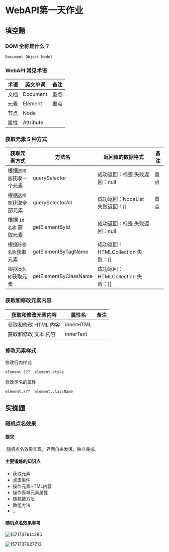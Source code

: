 # WebAPI第一天作业

## 填空题

### DOM 全称是什么？

```
Document Object Model
```

### WebAPI 常见术语

| 术语   | 英文单词      | 备注   |
| ---- | --------- | ---- |
| 文档   | Document  | 重点   |
| 元素   | Element   | 重点   |
| 节点   | Node      |      |
| 属性   | Attribute |      |

### 获取元素 5 种方式

| 获取元素方式         | 方法名                   | 返回值的数据格式                     | 备注   |
| -------------- | --------------------- | ---------------------------- | ---- |
| 根据`选择器`获取一个元素  | querySelector         | 成功返回：标签            失败返回：null | 重点   |
| 根据`选择器`获取全部元素  | querySelectorAll      | 成功返回：NodeList    失败返回：[]     | 重点   |
| 根据 `id名称` 获取元素 | getElementById        | 成功返回：标签            失败返回：null |      |
| 根据`标签名称`获取元素   | getElementByTagName   | 成功返回：HTMLCollection 失败：[]    |      |
| 根据`类名称`获取元素    | getElementByClassName | 成功返回：HTMLCollection 失败：[]    |      |

### 获取和修改元素内容

| 获取和修改元素内容     | 属性名       | 备注   |
| ------------- | --------- | ---- |
| 获取和修改 HTML 内容 | innerHTML |      |
| 获取和修改 文本 内容   | innerText |      |

### 修改元素样式

修改行内样式

```
element.???  element.style
```

修改类名的属性

```
element.???  element.className
```



## 实操题

### 随机点名效果

#### 要求

​	随机点名效果实现，界面自由发挥，独立完成。

#### 主要锻炼的知识点

- 获取元素
- 点击事件
- 操作元素HTML内容
- 操作表单元素属性
- 随机数方法
- 数组方法
- ...

#### 随机点名效果参考

![1571737914385](WebAPI第一天作业.assets/1571737914385.png)

![1571737927713](WebAPI第一天作业.assets/1571737927713.png)

